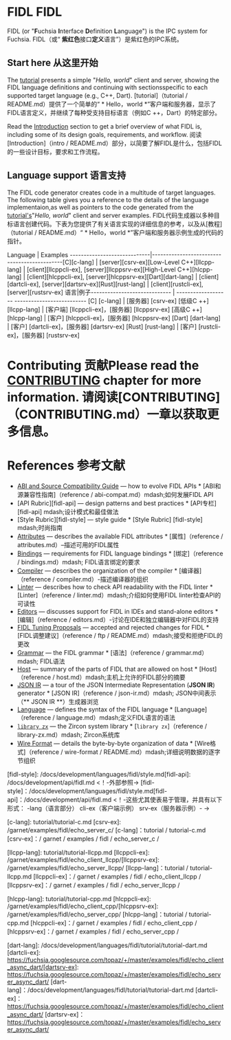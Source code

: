  
# FIDL  FIDL 

FIDL (or "**F**uchsia **I**nterface **D**efinition **L**anguage") is the IPC system for Fuchsia.  FIDL（或“ **紫红色**接口**定义**语言”）是紫红色的IPC系统。

 
## Start here  从这里开始 

The [tutorial](tutorial/README.md) presents a simple "*Hello, world*" client and server, showing the FIDL language definitions and continuing with sectionsspecific to each supported target language (e.g., C++, Dart). [tutorial]（tutorial / README.md）提供了一个简单的“ * Hello，world *”客户端和服务器，显示了FIDL语言定义，并继续了每种受支持目标语言（例如C ++，Dart）的特定部分。

Read the [Introduction](intro/README.md) section to get a brief overview of what FIDL is, including some of its design goals, requirements, and workflow. 阅读[Introduction]（intro / README.md）部分，以简要了解FIDL是什么，包括FIDL的一些设计目标，要求和工作流程。

 
## Language support  语言支持 

The FIDL code generator creates code in a multitude of target languages. The following table gives you a reference to the details of the language implementaion,as well as pointers to the code generated from the [tutorial's](tutorial/README.md)"*Hello, world*" client and server examples. FIDL代码生成器以多种目标语言创建代码。下表为您提供了有关语言实现的详细信息的参考，以及从[教程]（tutorial / README.md）“ * Hello，world *”客户端和服务器示例生成的代码的指针。

Language                     | Examples -----------------------------|---------------------------------------------[C][c-lang]                  |                        [server][csrv-ex][Low-Level C++][llcpp-lang]  | [client][llcppcli-ex], [server][llcppsrv-ex][High-Level C++][hlcpp-lang] | [client][hlcppcli-ex], [server][hlcppsrv-ex][Dart][dart-lang]            | [client][dartcli-ex],  [server][dartsrv-ex][Rust][rust-lang]            | [client][rustcli-ex],  [server][rustsrv-ex] 语言|例子----------------------------- | ------------------- -------------------------- [C] [c-lang] | [服务器] [csrv-ex] [低级C ++] [llcpp-lang] | [客户端] [llcppcli-ex]，[服务器] [llcppsrv-ex] [高级C ++] [hlcpp-lang] | [客户] [hlcppcli-ex]，[服务器] [hlcppsrv-ex] [Dart] [dart-lang] | [客户] [dartcli-ex]，[服务器] [dartsrv-ex] [Rust] [rust-lang] | [客户] [rustcli-ex]，[服务器] [rustsrv-ex]

 
# Contributing  贡献Please read the [CONTRIBUTING](CONTRIBUTING.md) chapter for more information.  请阅读[CONTRIBUTING]（CONTRIBUTING.md）一章以获取更多信息。

 
# References  参考文献 

 
* [ABI and Source Compatibility Guide](reference/abi-compat.md) &mdash; how to evolve FIDL APIs  * [ABI和源兼容性指南]（reference / abi-compat.md）mdash;如何发展FIDL API
* [API Rubric][fidl-api] &mdash; design patterns and best practices  * [API专栏] [fidl-api] mdash;设计模式和最佳做法
* [Style Rubric][fidl-style] &mdash; style guide  * [Style Rubric] [fidl-style] mdash;时尚指南
* [Attributes](reference/attributes.md) &mdash; describes the available FIDL attributes  * [属性]（reference / attributes.md）–描述可用的FIDL属性
* [Bindings](reference/bindings.md) &mdash; requirements for FIDL language bindings  * [绑定]（reference / bindings.md）mdash; FIDL语言绑定的要求
* [Compiler](reference/compiler.md) &mdash; describes the organization of the compiler  * [编译器]（reference / compiler.md）-描述编译器的组织
* [Linter](reference/linter.md) &mdash; describes how to check API readability with the FIDL linter  * [Linter]（reference / linter.md）mdash;介绍如何使用FIDL linter检查API的可读性
* [Editors](reference/editors.md) &mdash; discusses support for FIDL in IDEs and stand-alone editors  * [编辑]（reference / editors.md）-讨论在IDE和独立编辑器中对FIDL的支持
* [FIDL Tuning Proposals](reference/ftp/README.md) &mdash; accepted and rejected changes for FIDL  * [FIDL调整建议]（reference / ftp / README.md）mdash;接受和拒绝FIDL的更改
* [Grammar](reference/grammar.md) &mdash; the FIDL grammar  * [语法]（reference / grammar.md）mdash; FIDL语法
* [Host](reference/host.md) &mdash; summary of the parts of FIDL that are allowed on host  * [Host]（reference / host.md）mdash;主机上允许的FIDL部分的摘要
* [JSON IR](reference/json-ir.md) &mdash; a tour of the JSON Intermediate Representation (**JSON IR**) generator * [JSON IR]（reference / json-ir.md）mdash; JSON中间表示（** JSON IR **）生成器浏览
* [Language](reference/language.md) &mdash; defines the syntax of the FIDL language  * [Language]（reference / language.md）mdash;定义FIDL语言的语法
* [`library zx`](reference/library-zx.md) &mdash; the Zircon system library  * [`library zx`]（reference / library-zx.md）mdash; Zircon系统库
* [Wire Format](reference/wire-format/README.md) &mdash; details the byte-by-byte organization of data * [Wire格式]（reference / wire-format / README.md）mdash;详细说明数据的逐字节组织

<!-- xrefs --> [fidl-style]: /docs/development/languages/fidl/style.md[fidl-api]: /docs/development/api/fidl.md <！-外部参照-> [fidl-style]：/docs/development/languages/fidl/style.md[fidl-api]：/docs/development/api/fidl.md

<!-- these in particular make the table manageable, and have the form: <language>-lang (the language part)<language>cli-ex (the client example)<language>srv-ex (the server example)--> <！-这些尤其使表易于管理，并具有以下形式：<language> -lang（语言部分）<language> cli-ex（客户端示例）<language> srv-ex（服务器示例）- ->

[c-lang]: tutorial/tutorial-c.md [csrv-ex]: /garnet/examples/fidl/echo_server_c/ [c-lang]：tutorial / tutorial-c.md [csrv-ex]：/ garnet / examples / fidl / echo_server_c /

[llcpp-lang]: tutorial/tutorial-llcpp.md [llcppcli-ex]: /garnet/examples/fidl/echo_client_llcpp/[llcppsrv-ex]: /garnet/examples/fidl/echo_server_llcpp/ [llcpp-lang]：tutorial / tutorial-llcpp.md [llcppcli-ex]：/ garnet / examples / fidl / echo_client_llcpp / [llcppsrv-ex]：/ garnet / examples / fidl / echo_server_llcpp /

[hlcpp-lang]: tutorial/tutorial-cpp.md [hlcppcli-ex]: /garnet/examples/fidl/echo_client_cpp/[hlcppsrv-ex]: /garnet/examples/fidl/echo_server_cpp/ [hlcpp-lang]：tutorial / tutorial-cpp.md [hlcppcli-ex]：/ garnet / examples / fidl / echo_client_cpp / [hlcppsrv-ex]：/ garnet / examples / fidl / echo_server_cpp /

[dart-lang]: /docs/development/languages/fidl/tutorial/tutorial-dart.md [dartcli-ex]: https://fuchsia.googlesource.com/topaz/+/master/examples/fidl/echo_client_async_dart/[dartsrv-ex]: https://fuchsia.googlesource.com/topaz/+/master/examples/fidl/echo_server_async_dart/ [dart-lang]：/docs/development/languages/fidl/tutorial/tutorial-dart.md [dartcli-ex]：https://fuchsia.googlesource.com/topaz/+/master/examples/fidl/echo_client_async_dart/ [dartsrv-ex]：https://fuchsia.googlesource.com/topaz/+/master/examples/fidl/echo_server_async_dart/

